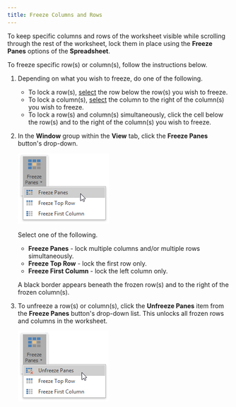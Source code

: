 ```yaml
---
title: Freeze Columns and Rows
---
```

To keep specific columns and rows of the worksheet visible while scrolling through the rest of the worksheet, lock them in place using the **Freeze Panes** options of the **Spreadsheet**.

To freeze specific row(s) or column(s), follow the instructions below.
1. Depending on what you wish to freeze, do one of the following.
	* To lock a row(s), [select](../../../../interface-elements-for-desktop/articles/spreadsheet/editing-cells/select-cells-or-cell-content.md) the row below the row(s) you wish to freeze.
	* To lock a column(s), [select](../../../../interface-elements-for-desktop/articles/spreadsheet/editing-cells/select-cells-or-cell-content.md) the column to the right of the column(s) you wish to freeze.
	* To lock a row(s) and column(s) simultaneously, click the cell below the row(s) and to the right of the column(s) you wish to freeze.
2. In the **Window** group within the **View** tab, click the **Freeze Panes** button's drop-down.
	
	![FreezePanes.png](../../../images/Img21158.png)
	
	Select one of the following.
	* **Freeze Panes** - lock multiple columns and/or multiple rows simultaneously.
	* **Freeze Top Row** - lock the first row only.
	* **Freeze First Column** - lock the left column only.
	
	A black border appears beneath the frozen row(s) and to the right of the frozen column(s).
3. To unfreeze a row(s) or column(s), click the **Unfreeze Panes** item from the **Freeze Panes** button's drop-down list. This unlocks all frozen rows and columns in the worksheet.
	
	![UnfreezePanes.png](../../../images/Img21162.png)